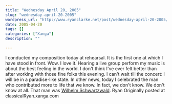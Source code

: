 ```yaml
---
title: "Wednesday April 20, 2005"
slug: "wednesday-april-20-2005"
wordpress_url: "http://www.ryanclarke.net/post/wednesday-april-20-2005/"
date: 2005-04-20
tags: []
categories: ["Xanga"]
description: ""

---
```


I conducted my composition today at rehearsal. It is the first one at which I have stood in front. Wow. I love it. Hearing a live group perform my music is about the best feeling in the world. I don't think I've ever felt better than after working with those fine folks this evening. I can't wait till the concert: I will be in a paradise-like state.
 In other news, today I celebrated the man who contributed more to life that we know. In fact, we don't know. We don't know at all. That man was [Wilhelm Schwartzwald](http://img.photobucket.com/albums/v300/classicalRyan/WilhelmSchwartzwald.jpg).
 Ryan
Originally posted at classicalRyan.xanga.com
